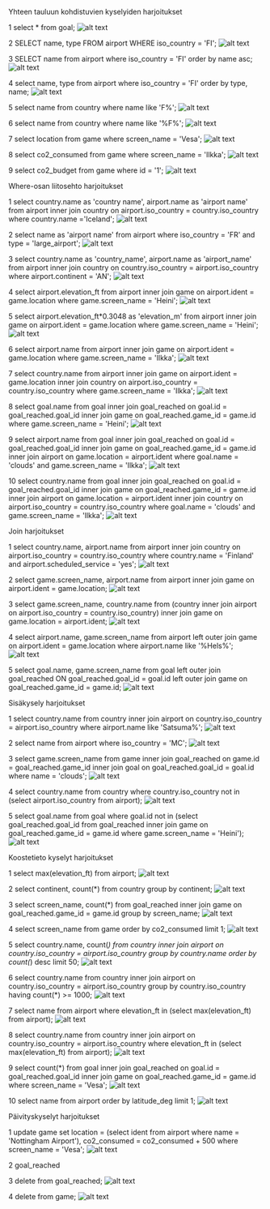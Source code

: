 Yhteen tauluun kohdistuvien kyselyiden harjoitukset

1
select * from goal;
![alt text](image-3.png)

2
SELECT name, type FROM airport WHERE iso_country = 'FI';
![alt text](image-4.png)

3
SELECT name from airport where iso_country = 'FI' order by name asc;
![alt text](image-5.png)

4
select name, type from airport where iso_country = 'FI' order by type, name;
![alt text](image-6.png)

5
select name from country where name like 'F%';
![alt text](image-7.png)

6
select name from country where name like '%F%';
![alt text](image-8.png)

7
select location from game where screen_name = 'Vesa';
![alt text](image-9.png)

8
select co2_consumed from game where screen_name = 'Ilkka';
![alt text](image-10.png)

9
select co2_budget from game where id = '1';
![alt text](image-11.png)

Where-osan liitosehto harjoitukset

1
select country.name as 'country name', airport.name as 'airport name' from airport inner join country on airport.iso_country = country.iso_country where country.name ='Iceland';
![alt text](image-17.png)

2
select name as 'airport name' from airport where iso_country = 'FR' and type = 'large_airport';
![alt text](image-18.png)

3
select country.name as 'country_name', airport.name as 'airport_name' from airport inner join country on country.iso_country = airport.iso_country where airport.continent = 'AN';
![alt text](image-19.png)

4
select airport.elevation_ft from airport inner join game on airport.ident = game.location where game.screen_name = 'Heini';
![alt text](image-20.png)

5
select airport.elevation_ft*0.3048 as 'elevation_m' from airport inner join game on airport.ident = game.location where game.screen_name = 'Heini';
![alt text](image-21.png)

6
select airport.name from airport inner join game on airport.ident = game.location where game.screen_name = 'Ilkka';
![alt text](image-22.png)

7
select country.name from airport inner join game on airport.ident = game.location inner join country on airport.iso_country = country.iso_country where game.screen_name = 'Ilkka';
![alt text](image-23.png)

8
select goal.name from goal inner join goal_reached on goal.id = goal_reached.goal_id inner join game on goal_reached.game_id = game.id where game.screen_name = 'Heini';
![alt text](image-24.png)

9
select airport.name from goal inner join goal_reached on goal.id = goal_reached.goal_id inner join game on goal_reached.game_id = game.id inner join airport on game.location = airport.ident where goal.name = 'clouds' and game.screen_name = 'Ilkka';
![alt text](image-25.png)

10
select country.name from goal inner join goal_reached on goal.id = goal_reached.goal_id inner join game on goal_reached.game_id = game.id inner join airport on game.location = airport.ident inner join country on airport.iso_country = country.iso_country where goal.name = 'clouds' and game.screen_name = 'Ilkka';
![alt text](image-26.png)

Join harjoitukset

1
select country.name, airport.name from airport inner join country on airport.iso_country = country.iso_country where country.name = 'Finland' and airport.scheduled_service = 'yes';
![alt text](image-12.png)

2
select game.screen_name, airport.name from airport inner join game on airport.ident = game.location;
![alt text](image-13.png)

3
select game.screen_name, country.name from (country inner join airport on airport.iso_country = country.iso_country) inner join game on game.location = airport.ident;
![alt text](image-14.png)

4
select airport.name, game.screen_name from airport left outer join game on airport.ident = game.location where airport.name like '%Hels%';
![alt text](image-15.png)

5
select goal.name, game.screen_name from goal left outer join goal_reached ON goal_reached.goal_id = goal.id left outer join game on goal_reached.game_id = game.id;
![alt text](image-16.png)

Sisäkysely harjoitukset

1
select country.name from country inner join airport on country.iso_country = airport.iso_country where airport.name like 'Satsuma%';
![alt text](image-27.png)

2
select name from airport where iso_country = 'MC';
![alt text](image-28.png)

3
select game.screen_name from game inner join goal_reached on game.id = goal_reached.game_id inner join goal on goal_reached.goal_id = goal.id where name = 'clouds';
![alt text](image-29.png)

4
select country.name from country where country.iso_country not in (select airport.iso_country from airport);
![alt text](image-30.png)

5
select goal.name from goal where goal.id not in (select goal_reached.goal_id from goal_reached inner join game on goal_reached.game_id = game.id where game.screen_name = 'Heini');
![alt text](image-31.png)

Koostetieto kyselyt harjoitukset

1
select max(elevation_ft) from airport;
![alt text](image-32.png)

2
select continent, count(*) from country group by continent;
![alt text](image-33.png)

3
select screen_name, count(*) from goal_reached inner join game on goal_reached.game_id = game.id group by screen_name;
![alt text](image-34.png)

4
select screen_name from game order by co2_consumed limit 1;
![alt text](image-35.png)

5
select country.name, count(*) from country inner join airport on country.iso_country = airport.iso_country group by country.name order by count(*) desc limit 50;
![alt text](image-36.png)

6
select country.name from country inner join airport on country.iso_country = airport.iso_country group by country.iso_country having count(*) >= 1000;
![alt text](image-37.png)

7
select name from airport where elevation_ft in (select max(elevation_ft) from airport);
![alt text](image-38.png)

8
select country.name from country inner join airport on country.iso_country = airport.iso_country where elevation_ft in (select max(elevation_ft) from airport);
![alt text](image-39.png)

9
select count(*) from goal inner join goal_reached on goal.id = goal_reached.goal_id inner join game on goal_reached.game_id = game.id where screen_name = 'Vesa';
![alt text](image-40.png)

10
select name from airport order by latitude_deg limit 1;
![alt text](image-41.png)

Päivityskyselyt harjoitukset

1
update game set location = (select ident from airport where name = 'Nottingham Airport'), co2_consumed = co2_consumed + 500 where screen_name = 'Vesa';
![alt text](image-42.png)

2
goal_reached

3
delete from goal_reached;
![alt text](image-43.png)

4
delete from game;
![alt text](image-44.png)

